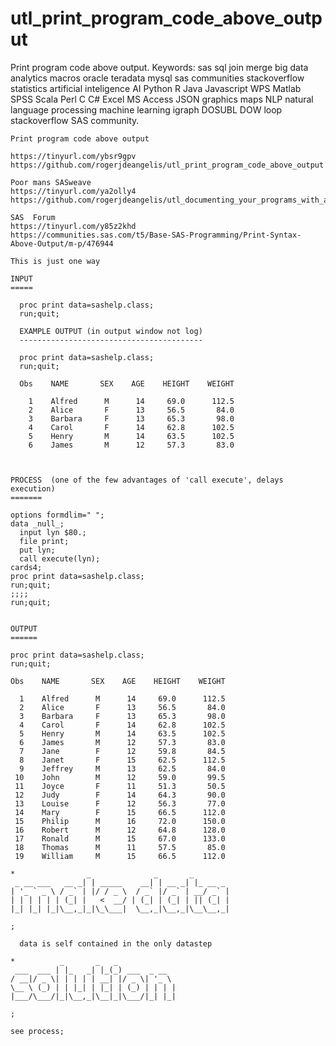 # utl_print_program_code_above_output
Print program code above output.  Keywords: sas sql join merge big data analytics macros oracle teradata mysql sas communities stackoverflow statistics artificial inteligence AI Python R Java Javascript WPS Matlab SPSS Scala Perl C C# Excel MS Access JSON graphics maps NLP natural language processing machine learning igraph DOSUBL DOW loop stackoverflow SAS community.

    Print program code above output

    https://tinyurl.com/ybsr9gpv
    https://github.com/rogerjdeangelis/utl_print_program_code_above_output

    Poor mans SASweave
    https://tinyurl.com/ya2olly4
    https://github.com/rogerjdeangelis/utl_documenting_your_programs_with_a_poor_mans_jupiter_notebook_knitr_or_sasweave

    SAS  Forum
    https://tinyurl.com/y85z2khd
    https://communities.sas.com/t5/Base-SAS-Programming/Print-Syntax-Above-Output/m-p/476944

    This is just one way

    INPUT
    =====

      proc print data=sashelp.class;
      run;quit;

      EXAMPLE OUTPUT (in output window not log)
      -----------------------------------------

      proc print data=sashelp.class;
      run;quit;

      Obs    NAME       SEX    AGE    HEIGHT    WEIGHT

        1    Alfred      M      14     69.0      112.5
        2    Alice       F      13     56.5       84.0
        3    Barbara     F      13     65.3       98.0
        4    Carol       F      14     62.8      102.5
        5    Henry       M      14     63.5      102.5
        6    James       M      12     57.3       83.0



    PROCESS  (one of the few advantages of 'call execute', delays execution)
    =======

    options formdlim=" ";
    data _null_;
      input lyn $80.;
      file print;
      put lyn;
      call execute(lyn);
    cards4;
    proc print data=sashelp.class;
    run;quit;
    ;;;;
    run;quit;


    OUTPUT
    ======

    proc print data=sashelp.class;
    run;quit;

    Obs    NAME       SEX    AGE    HEIGHT    WEIGHT

      1    Alfred      M      14     69.0      112.5
      2    Alice       F      13     56.5       84.0
      3    Barbara     F      13     65.3       98.0
      4    Carol       F      14     62.8      102.5
      5    Henry       M      14     63.5      102.5
      6    James       M      12     57.3       83.0
      7    Jane        F      12     59.8       84.5
      8    Janet       F      15     62.5      112.5
      9    Jeffrey     M      13     62.5       84.0
     10    John        M      12     59.0       99.5
     11    Joyce       F      11     51.3       50.5
     12    Judy        F      14     64.3       90.0
     13    Louise      F      12     56.3       77.0
     14    Mary        F      15     66.5      112.0
     15    Philip      M      16     72.0      150.0
     16    Robert      M      12     64.8      128.0
     17    Ronald      M      15     67.0      133.0
     18    Thomas      M      11     57.5       85.0
     19    William     M      15     66.5      112.0

    *                _              _       _
     _ __ ___   __ _| | _____    __| | __ _| |_ __ _
    | '_ ` _ \ / _` | |/ / _ \  / _` |/ _` | __/ _` |
    | | | | | | (_| |   <  __/ | (_| | (_| | || (_| |
    |_| |_| |_|\__,_|_|\_\___|  \__,_|\__,_|\__\__,_|

    ;

      data is self contained in the only datastep

    *          _       _   _
     ___  ___ | |_   _| |_(_) ___  _ __
    / __|/ _ \| | | | | __| |/ _ \| '_ \
    \__ \ (_) | | |_| | |_| | (_) | | | |
    |___/\___/|_|\__,_|\__|_|\___/|_| |_|

    ;

    see process;
